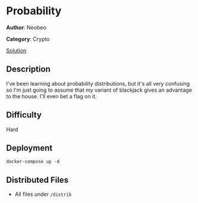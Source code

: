 # Probability

**Author**: Neobeo

**Category**: Crypto

[Solution](solve/solve.ipynb)

## Description

I've been learning about probability distributions, but it's all very confusing so I'm just going to assume that my variant of blackjack gives an advantage to the house. I'll even bet a flag on it.

## Difficulty

Hard

## Deployment

`docker-compose up -d`

## Distributed Files

- All files under `/distrib`
